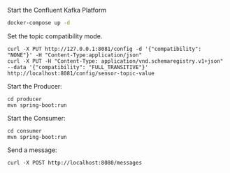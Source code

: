 Start the Confluent Kafka Platform
```bash
docker-compose up -d
```

Set the topic compatibility mode.
```
curl -X PUT http://127.0.0.1:8081/config -d '{"compatibility": "NONE"}' -H "Content-Type:application/json"
curl -X PUT -H "Content-Type: application/vnd.schemaregistry.v1+json" --data '{"compatibility": "FULL_TRANSITIVE"}' http://localhost:8081/config/sensor-topic-value
```

Start the Producer:
```
cd producer
mvn spring-boot:run
```

Start the Consumer:
```
cd consumer
mvn spring-boot:run
```

Send a message:
```
curl -X POST http://localhost:8080/messages
```